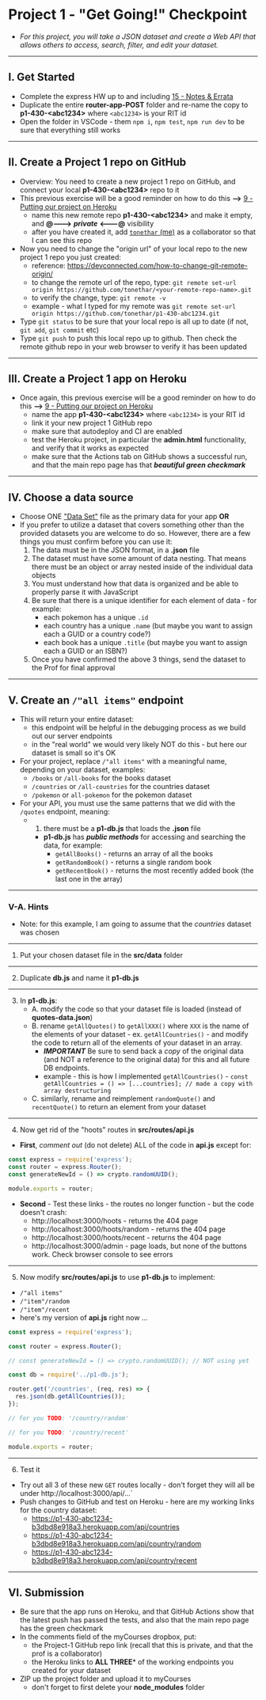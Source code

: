 # Project 1 - "Get Going!" Checkpoint

- *For this project, you will take a JSON dataset and create a Web API that allows others to access, search, filter, and edit your dataset.*

---

## I. Get Started
- Complete the express HW up to and including [15 - Notes & Errata](../exercises/15-notes-and-errata.md)
- Duplicate the entire **router-app-POST** folder and re-name the copy to **p1-430-&lt;abc1234>** where `<abc1234>` is your RIT id
- Open the folder in VSCode - them `npm i`, `npm test`, `npm run dev` to be sure that everything still works

---

## II. Create a Project 1 repo on GitHub
- Overview: You need to create a new project 1 repo on GitHub, and connect your local **p1-430-&lt;abc1234>** repo to it
- This previous exercise will be a good reminder on how to do this **-->** [9 - Putting our project on Heroku](../exercises/9-putting-project-on-heroku.md)
  - name this new remote repo **p1-430-&lt;abc1234>** and make it empty, and **@--->** ***private*** **&lt;---@** visibility
  - after you have created it, add [`tonethar` (me)](https://github.com/tonethar) as a collaborator so that I can see this repo
- Now you need to change the "origin url" of your local repo to the new project 1 repo you just created:
  - reference: https://devconnected.com/how-to-change-git-remote-origin/
  - to change the remote url of the repo, type: `git remote set-url origin https://github.com/tonethar/<your-remote-repo-name>.git`
  - to verify the change, type: `git remote -v`
  - example - what I typed for my remote was `git remote set-url origin https://github.com/tonethar/p1-430-abc1234.git`
- Type `git status` to be sure that your local repo is all up to date (if not, `git add`, `git commit` etc)
- Type `git push` to push this local repo up to github. Then check the remote github repo in your web browser to verify it has been updated

---

## III. Create a Project 1 app on Heroku
- Once again, this previous exercise will be a good reminder on how to do this **-->** [9 - Putting our project on Heroku](../exercises/9-putting-project-on-heroku.md)
  - name the app **p1-430-&lt;abc1234>** where `<abc1234>` is your RIT id
  - link it your new project 1 GitHub repo
  - make sure that autodeploy and CI are enabled
  - test the Heroku project, in particular the **admin.html** functionality, and verify that it works as expected
  - make sure that the Actions tab on GitHub shows a successful run, and that the main repo page has that ***beautiful green checkmark***

---

## IV. Choose a data source

- Choose ONE ["Data Set"](project-1.md#ii-files) file as the primary data for your app **OR**
- If you prefer to utilize a dataset that covers something other than the provided datasets you are welcome to do so. However, there are a few things you must confirm before you can use it:
    1. The data must be in the JSON format, in a **.json** file
    2. The dataset must have some amount of data nesting. That means there must be an object or array nested inside of the individual data objects
    3. You must understand how that data is organized and be able to properly parse it with JavaScript
    4. Be sure that there is a unique identifier for each element of data - for example:
       - each pokemon has a unique `.id`
       - each country has a unique `.name` (but maybe you want to assign each a GUID or a country code?)
       - each book has a unique `.title` (but maybe you want to assign each a GUID or an ISBN?)
    5. Once you have confirmed the above 3 things, send the dataset to the Prof for final approval

---

## V. Create an  `/"all items"` endpoint
- This will return your entire dataset:
  - this endpoint will be helpful in the debugging process as we build out our server endpoints
  - in the "real world" we would very likely NOT do this - but here our dataset is small so it's OK
- For your project, replace `/"all items"` with a meaningful name, depending on your dataset, examples:
  - `/books` or `/all-books` for the books dataset
  - `/countries` or `/all-countries` for the countries dataset
  - `/pokemon` or `all-pokemon` for the pokemon dataset
- For your API, you must use the same patterns that we did with the `/quotes` endpoint, meaning:
  - 1. there must be a **p1-db.js** that loads the **.json** file
    - **p1-db.js** has ***public methods*** for accessing and searching the data, for example:
      - `getAllBooks()` - returns an array of all the books
      - `getRandomBook()` - returns a single random book
      - `getRecentBook()` - returns the most recently added book (the last one in the array)

---

### V-A. Hints
- Note: for this example, I am going to assume that the *countries* dataset was chosen

---

1. Put your chosen dataset file in the **src/data** folder

---

2. Duplicate **db.js** and name it **p1-db.js**

---

3. In **p1-db.js**:
    - A. modify the code so that your dataset file is loaded (instead of **quotes-data.json**)
    - B. rename `getAllQuotes()` to `getAllXXX()` where `XXX` is the name of the elements of your dataset - ex. `getAllCountries()` - and modify the code to return all of the elements of your dataset in an array.
      - ***IMPORTANT*** Be sure to send back a *copy* of the original data (and NOT a reference to the original data) for this and all future DB endpoints.
      - example - this is how I implemented `getAllCountries()` - `const getAllCountries = () => [...countries]; // made a copy with array destructuring`
    - C. similarly, rename and reimplement `randomQuote()` and `recentQuote()` to return an element from your dataset

---

4. Now get rid of the "hoots" routes in **src/routes/api.js**

- **First**, *comment out* (do not delete) ALL of the code in **api.js** except for:
 
```js
const express = require('express');
const router = express.Router();
const generateNewId = () => crypto.randomUUID();

module.exports = router;
```
   
- **Second** - Test these links - the routes no longer function - but the code doesn't crash:
  - http://localhost:3000/hoots - returns the 404 page
  - http://localhost:3000/hoots/random - returns the 404 page
  - http://localhost:3000/hoots/recent - returns the 404 page
  - http://localhost:3000/admin - page loads, but none of the buttons work. Check browser console to see errors

---

5.  Now modify **src/routes/api.js** to use **p1-db.js** to implement:
  -  `/"all items"`
  -  `/"item"/random`
  -  `/"item"/recent`
  -  here's my version of **api.js** right now ...
 
```js
const express = require('express');

const router = express.Router();

// const generateNewId = () => crypto.randomUUID(); // NOT using yet

const db = require('../p1-db.js');

router.get('/countries', (req, res) => {
  res.json(db.getAllCountries());
});

// for you TODO: '/country/random'

// for you TODO: '/country/recent'

module.exports = router;
```
      
---

6. Test it
- Try out all 3 of these new `GET` routes locally - don't forget they will all be under http://localhost:3000/api/...`
- Push changes to GitHub and test on Heroku - here are my working links for the country dataset:
  - https://p1-430-abc1234-b3dbd8e918a3.herokuapp.com/api/countries
  - https://p1-430-abc1234-b3dbd8e918a3.herokuapp.com/api/country/random
  - https://p1-430-abc1234-b3dbd8e918a3.herokuapp.com/api/country/recent

---

## VI. Submission
- Be sure that the app runs on Heroku, and that GitHub Actions show that the latest push has passed the tests, and also that the main repo page has the green checkmark
- In the comments field of the myCourses dropbox, put:
  - the Project-1 GitHub repo link (recall that this is private, and that the prof is a collaborator)
  - the Heroku links to **ALL THREE*** of the working endpoints you created for your dataset
- ZIP up the project folder and upload it to myCourses
  - don't forget to first delete your **node_modules** folder


<!---
- BTW - other methods **p1-db.js** will need in the near future (examples):
        - `searchByTitle(substring)` - returns an array of books that match `substring`
        - `searchByTitleExact(title)` - returns the single exact title match, or some kind of "not found" response
          - Note: this assumes that titles are unique in the book dataset, which is not true in the "real world")
        - `searchByYearExact(year)` - returns an array of books that were published that `year`
        - `randomBook()` - returns a random book
        - `recentBook()` - returns most recently added book
        - `getPokemon(id)` - returns the single matching Pokemon or a "not found" response
          - this works for the Pokemon dataset because each individual Pokemon entry has a unique `id`
---!>
